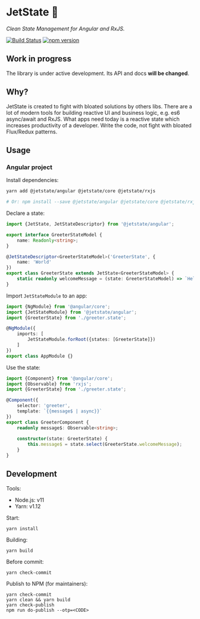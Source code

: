 # JetState 🚀 

_Clean State Management for Angular and RxJS._

[![Build Status](https://travis-ci.org/mnasyrov/jetstate.svg?branch=master)](https://travis-ci.org/mnasyrov/jetstate)
[![npm version](https://badge.fury.io/js/%40jetstate%2Fcore.svg)](https://www.npmjs.com/@jetstate/core)


## Work in progress

The library is under active development. Its API and docs **will be changed**.


## Why?

JetState is created to fight with bloated solutions by others libs. There are a lot of modern tools for building reactive UI and business logic, e.g. es6 async/await and RxJS. What apps need today is a reactive state which increases productivity of a developer. Write the code, not fight with bloated Flux/Redux patterns. 


## Usage

### Angular project

Install dependencies:

```bash
yarn add @jetstate/angular @jetstate/core @jetstate/rxjs

# Or: npm install --save @jetstate/angular @jetstate/core @jetstate/rxjs
```
    

Declare a state:

```typescript
import {JetState, JetStateDescriptor} from '@jetstate/angular';

export interface GreeterStateModel {
    name: Readonly<string>;
}

@JetStateDescriptor<GreeterStateModel>('GreeterState', {
    name: 'World'
})
export class GreeterState extends JetState<GreeterStateModel> {
    static readonly welcomeMessage = (state: GreeterStateModel) => `Hello ${state.name}!`;
}
```


Import `JetStateModule` to an app:

```typescript
import {NgModule} from '@angular/core';
import {JetStateModule} from '@jetstate/angular';
import {GreeterState} from './greeter.state';

@NgModule({
    imports: [
        JetStateModule.forRoot({states: [GreeterState]})
    ]
})
export class AppModule {}
``` 


Use the state:

```typescript
import {Component} from '@angular/core';
import {Observable} from 'rxjs';
import {GreeterState} from './greeter.state';

@Component({
    selector: 'greeter',
    template: `{{message$ | async}}`
})
export class GreeterComponent {
    readonly message$: Observable<string>;
    
    constructor(state: GreeterState) {
        this.message$ = state.select(GreeterState.welcomeMessage); 
    }
}
```


## Development

Tools:

* Node.js: v11
* Yarn: v1.12


Start:

    yarn install
    
    
Building:

    yarn build
    
    
Before commit:
    
    yarn check-commit
    
    
Publish to NPM (for maintainers):

    yarn check-commit
    yarn clean && yarn build
    yarn check-publish
    npm run do-publish --otp=<CODE>
